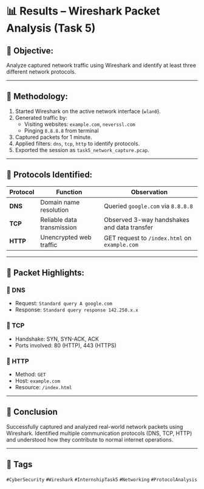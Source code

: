 # 📊 Results – Wireshark Packet Analysis (Task 5)

## 🎯 Objective:
Analyze captured network traffic using Wireshark and identify at least three different network protocols.

---

## 🧪 Methodology:

1. Started Wireshark on the active network interface (`wlan0`).
2. Generated traffic by:
   - Visiting websites: `example.com`, `neverssl.com`
   - Pinging `8.8.8.8` from terminal
3. Captured packets for 1 minute.
4. Applied filters: `dns`, `tcp`, `http` to identify protocols.
5. Exported the session as `task5_network_capture.pcap`.

---

## 📡 Protocols Identified:

| Protocol | Function | Observation |
|----------|----------|-------------|
| **DNS**  | Domain name resolution | Queried `google.com` via `8.8.8.8` |
| **TCP**  | Reliable data transmission | Observed 3-way handshakes and data transfer |
| **HTTP** | Unencrypted web traffic | GET request to `/index.html` on `example.com` |

---

## 📍 Packet Highlights:

### 🔸 DNS
- Request: `Standard query A google.com`
- Response: `Standard query response 142.250.x.x`

### 🔸 TCP
- Handshake: SYN, SYN-ACK, ACK
- Ports involved: 80 (HTTP), 443 (HTTPS)

### 🔸 HTTP
- Method: `GET`
- Host: `example.com`
- Resource: `/index.html`
---

## 🧠 Conclusion

Successfully captured and analyzed real-world network packets using Wireshark. Identified multiple communication protocols (DNS, TCP, HTTP) and understood how they contribute to normal internet operations.

---

## 🔖 Tags
`#CyberSecurity` `#Wireshark` `#InternshipTask5` `#Networking` `#ProtocolAnalysis`
